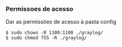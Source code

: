 ### Permissoes de acesso
Dar as permissões de acesso à pasta config
```
$ sudo chown -R 1100:1100 ./graylog/
$ sudo chmod 755 -R ./graylog/
```
